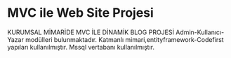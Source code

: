 # MVC ile Web Site Projesi
KURUMSAL MİMARİDE MVC İLE DİNAMİK BLOG PROJESİ
Admin-Kullanıcı-Yazar modülleri bulunmaktadır.
Katmanlı mimari,entityframework-Codefirst yapıları kullanılmıştır.
Mssql vertabanı kullanılmıştır.
